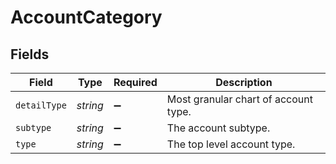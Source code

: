 # AccountCategory


## Fields

| Field                                | Type                                 | Required                             | Description                          |
| ------------------------------------ | ------------------------------------ | ------------------------------------ | ------------------------------------ |
| `detailType`                         | *string*                             | :heavy_minus_sign:                   | Most granular chart of account type. |
| `subtype`                            | *string*                             | :heavy_minus_sign:                   | The account subtype.                 |
| `type`                               | *string*                             | :heavy_minus_sign:                   | The top level account type.          |